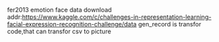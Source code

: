 fer2013 emotion face data
download addr:https://www.kaggle.com/c/challenges-in-representation-learning-facial-expression-recognition-challenge/data
gen_record is transfor code,that can transfor csv to picture